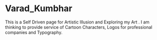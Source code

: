 # Varad_Kumbhar
This is a Self Driven page for Artistic Illusion and Exploring  my Art . I am thinking to provide service of Cartoon Characters, Logos for professional companies and Typography.
